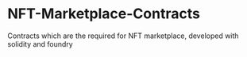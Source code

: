 # NFT-Marketplace-Contracts
Contracts which are the required for NFT marketplace, developed with solidity and foundry
